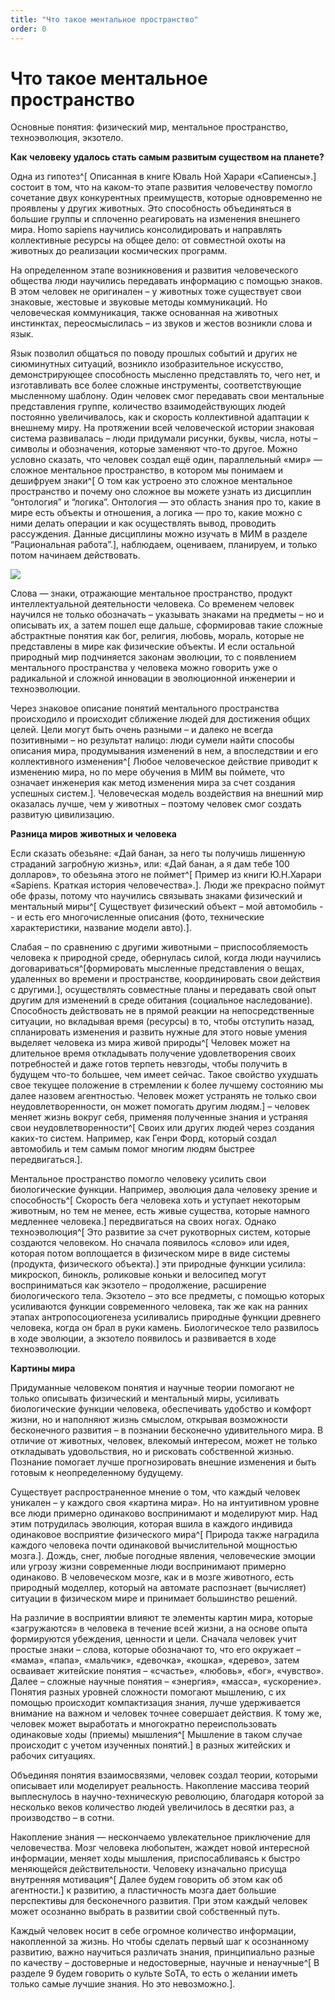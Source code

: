 ```yaml
---
title: "Что такое ментальное пространство"
order: 0
---
```


# Что такое ментальное пространство

Основные понятия: физический мир, ментальное пространство, техноэволюция, экзотело.

**Как** **человеку удалось стать самым развитым существом на планете?**

Одна из гипотез^[ Описанная в книге Юваль Ной Харари «Сапиенсы».] состоит в том, что на каком-то этапе развития человечеству помогло сочетание двух конкурентных преимуществ, которые одновременно не проявлены у других животных. Это способность объединяться в большие группы и сплоченно реагировать на изменения внешнего мира. Homo sapiens научились консолидировать и направлять коллективные ресурсы на общее дело: от совместной охоты на животных до реализации космических программ.

На определенном этапе возникновения и развития человеческого общества люди научились передавать информацию с помощью знаков. В этом человек не оригинален – у животных тоже существует свои знаковые, жестовые и звуковые методы коммуникаций. Но человеческая коммуникация, также основанная на животных инстинктах, переосмыслилась – из звуков и жестов возникли слова и язык.

Язык позволил общаться по поводу прошлых событий и других не сиюминутных ситуаций, возникло изобразительное искусство, демонстрирующее способность мысленно представлять то, чего нет, и изготавливать все более сложные инструменты, соответствующие мысленному шаблону. Один человек смог передавать свои ментальные представления группе, количество взаимодействующих людей постоянно увеличивалось, как и скорость коллективной адаптации к внешнему миру. На протяжении всей человеческой истории знаковая система развивалась – люди придумали рисунки, буквы, числа, ноты – символы и обозначения, которые заменяют что-то другое. Можно условно сказать, что человек создал ещё один, параллельный «мир» — сложное ментальное пространство, в котором мы понимаем и дешифруем знаки^[ О том как устроено это сложное ментальное пространство и почему оно сложное вы можете узнать из дисциплин “онтология” и “логика”. Онтология — это область знания про то, какие в мире есть объекты и отношения, а логика — про то, какие можно с ними делать операции и как осуществлять вывод, проводить рассуждения. Данные дисциплины можно изучать в МИМ в разделе “Рациональная работа”.], наблюдаем, оцениваем, планируем, и только потом начинаем действовать.

![](/ru/personal/systems-self-development/0.jpg)

Слова — знаки, отражающие ментальное пространство, продукт интеллектуальной деятельности человека. Со временем человек научился не только обозначать – указывать знаками на предметы – но и описывать их, а затем пошел еще дальше, сформировав такие сложные абстрактные понятия как бог, религия, любовь, мораль, которые не представлены в мире как физические объекты. И если остальной природный мир подчиняется законам эволюции, то с появлением ментального пространства у человека можно говорить уже о радикальной и сложной инновации в эволюционной инженерии и техноэволюции.

Через знаковое описание понятий ментального пространства происходило и происходит сближение людей для достижения общих целей. Цели могут быть очень разными – и далеко не всегда позитивными – но результат налицо: люди сумели найти способы описания мира, продумывания изменений в нем, а впоследствии и его коллективного изменения^[ Любое человеческое действие приводит к изменению мира, но по мере обучения в МИМ вы поймете, что означает инженерия как метод изменения мира за счет создания успешных систем.]. Человеческая модель воздействия на внешний мир оказалась лучше, чем у животных – поэтому человек смог создать развитую цивилизацию.

**Разница миров животных и человека**

Если сказать обезьяне: «Дай банан, за него ты получишь лишенную страданий загробную жизнь», или: «Дай банан, а я дам тебе 100 долларов», то обезьяна этого не поймет^[ Пример из книги Ю.Н.Харари «Sapiens. Краткая история человечества».]. Люди же прекрасно поймут обе фразы, потому что научились связывать знаками физический и ментальный миры^[ Существует физический объект – мой автомобиль -- и есть его многочисленные описания (фото, технические характеристики, название модели авто).].

Слабая – по сравнению с другими животными – приспособляемость человека к природной среде, обернулась силой, когда люди научились договариваться^[формировать мысленные представления о вещах, удаленных во времени и пространстве, координировать свои действия с другими.], осуществлять совместные планы и передавать свой опыт другим для изменений в среде обитания (социальное наследование). Способность действовать не в прямой реакции на непосредственные ситуации, но вкладывая время (ресурсы) в то, чтобы отступить назад, спланировать изменения и развить нужные для этого новые умения выделяет человека из мира живой природы^[ Человек может на длительное время откладывать получение удовлетворения своих потребностей и даже готов терпеть невзгоды, чтобы получить в будущем что-то большее, чем имеет сейчас. Такое свойство ухудшать свое текущее положение в стремлении к более лучшему состоянию мы далее назовем агентностью. Человек может устранять не только свои неудовлетворенности, он может помогать другим людям.] – человек меняет жизнь вокруг себя, применяя полученные знания и устраняя свои неудовлетворенности^[ Своих или других людей через создания каких-то систем. Например, как Генри Форд, который создал автомобиль и тем самым помог многим людям быстрее передвигаться.].

Ментальное пространство помогло человеку усилить свои биологические функции. Например, эволюция дала человеку зрение и способность^[ Скорость бега человека хоть и уступает некоторым животным, но тем не менее, есть живые существа, которые намного медленнее человека.] передвигаться на своих ногах. Однако техноэволюция^[ Это развитие за счет рукотворных систем, которые создаются человеком. Но сначала появилось «слово» или идея, которая потом воплощается в физическом мире в виде системы (продукта, физического объекта).] эти природные функции усилила: микроскоп, бинокль, роликовые коньки и велосипед могут восприниматься как экзотело – продолжение, расширение биологического тела. Экзотело – это все предметы, с помощью которых усиливаются функции современного человека, так же как на ранних этапах антропосоциогенеза усиливались природные функции древнего человека, когда он брал в руки камень. Биологическое тело развилось в ходе эволюции, а экзотело появилось и развивается в ходе техноэволюции.

**Картины мира**

Придуманные человеком понятия и научные теории помогают не только описывать физический и ментальный миры, усиливать биологические функции человека, обеспечивать удобство и комфорт жизни, но и наполняют жизнь смыслом, открывая возможности бесконечного развития – в познании бесконечно удивительного мира. В отличие от животных, человек, влекомый интересом, может не только откладывать удовольствия, но и рисковать собственной жизнью. Познание помогает лучше прогнозировать внешние изменения и быть готовым к неопределенному будущему.

Существует распространенное мнение о том, что каждый человек уникален – у каждого своя «картина мира». Но на интуитивном уровне все люди примерно одинаково воспринимают и моделируют мир. Над этим потрудилась эволюция, которая вшила в каждого индивида одинаковое восприятие физического мира^[ Природа также наградила каждого человека почти одинаковой вычислительной мощностью мозга.]. Дождь, снег, любые погодные явления, человеческие эмоции или угрозу жизни современные люди воспринимают примерно одинаково. В человеческом мозге, как и в мозге животного, есть природный моделлер, который на автомате распознает (вычисляет) ситуации в физическом мире и принимает большинство решений.

На различие в восприятии влияют те элементы картин мира, которые «загружаются» в человека в течение всей жизни, а на основе опыта формируются убеждения, ценности и цели. Сначала человек учит простые знаки – слова, которые обозначают то, что его окружает – «мама», «папа», «мальчик», «девочка», «кошка», «дерево», затем осваивает житейские понятия – «счастье», «любовь», «бог», «чувство». Далее – сложные научные понятия – «энергия», «масса», «ускорение». Понятия разных уровней сложности помогают мышлению, с их помощью происходит компактизация знания, лучше удерживается внимание на важном и человек точнее совершает действия. К тому же, человек может выработать и многократно переиспользовать одинаковые ходы (приемы) мышления^[ Мышление в таком случае происходит с учетом изученных понятий.] в разных житейских и рабочих ситуациях.

Объединяя понятия взаимосвязями, человек создал теории, которыми описывает или моделирует реальность. Накопление массива теорий выплеснулось в научно-техническую революцию, благодаря которой за несколько веков количество людей увеличилось в десятки раз, а производство – в сотни.

Накопление знания — нескончаемо увлекательное приключение для человечества. Мозг человека любопытен, жаждет новой интересной информации, меняет ходы мышления, приспосабливаясь к быстро меняющейся действительности. Человеку изначально присуща внутренняя мотивация^[ Далее будем говорить об этом как об агентности.] к развитию, а пластичность мозга дает большие перспективы для бесконечного развития. При этом каждый человек может осознанно выбрать в развитии свой собственный путь.

Каждый человек носит в себе огромное количество информации, накопленной за жизнь. Но чтобы сделать первый шаг к осознанному развитию, важно научиться различать знания, принципиально разные по качеству – достоверные и недостоверные, научные и ненаучные^[ В разделе 9 будем говорить о культе SoTA, то есть о желании иметь только самые лучшие знания. Но это невозможно.].